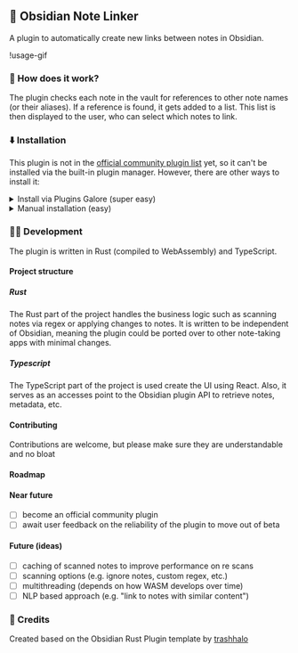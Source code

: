 ## 🔗 Obsidian Note Linker

A plugin to automatically create new links between notes in Obsidian.

!usage-gif

### 🤨 How does it work?

The plugin checks each note in the vault for references to other note names (or their aliases).
If a reference is found, it gets added to a list. This list is then displayed to the user, who can select which notes to
link.

### ⬇️ Installation

This plugin is not in the [official community plugin list](https://obsidian.md/plugins) yet, so it can't be installed via the
built-in plugin manager. However, there are other ways to install it:
<details>
    <summary>Install via Plugins Galore (super easy)</summary>
        <ol>
            <li>
                Install the <a href="https://obsidian.md/plugins?id=plugins-galore">Plugin Galore</a> Obsidian plugin, which allows loading unofficial plugins.
            </li>
            <li>
            Follow the instructions on the <a href="https://github.com/plugins-galore/obsidian-plugins-galore">Plugins Galore GitHub</a> to install Note Linker.
            </li>
        </ol>
    </details>
<details>
    <summary>Manual installation (easy)</summary>
        <ol>
            <li>
                Download the plugin (zip file) from <a href="https://github.com/AlexW00/obsidian-note-linker/releases/latest"> here</a>.
            </li>
            <li>
                <span>
                Extract the contents of the zip file into your Obsidian plugins folder. <br>
                    <ul>
                        <li>
                        The folder is located at <code>MyVault/.obsidian/plugins</code>.
                        </li>
                        <li>
                        It can also be found by opening <code>Obsidian > settings > community plugins > installed plugins > small folder icon on the right side </code>.
                        </li>
                    </ul> 
                </span>            
            </li>
            <li>
            Enable the plugin by going to <code>Obsidian > settings > community plugins > installed plugins</code> and activating the toggle under "Note Linker" (you may need to re-open Obsidian to see the toggle).
            </li>
        </ol>
</details>

### 👨‍💻 Development

The plugin is written in Rust (compiled to WebAssembly) and TypeScript.

#### Project structure

##### Rust

The Rust part of the project handles the business logic such as scanning notes via regex or applying changes to notes.
It is written to be independent of Obsidian, meaning the plugin could be ported over to other note-taking apps with minimal changes.

##### Typescript

The TypeScript part of the project is used create the UI using React. Also, it serves as an accesses point to the Obsidian plugin API to retrieve notes, metadata, etc.

#### Contributing

Contributions are welcome, but please make sure they are understandable and no bloat

#### Roadmap

#### Near future

- [ ] become an official community plugin
- [ ] await user feedback on the reliability of the plugin to move out of beta

#### Future (ideas)

- [ ] caching of scanned notes to improve performance on re scans
- [ ] scanning options (e.g. ignore notes, custom regex, etc.)
- [ ] multithreading (depends on how WASM develops over time)
- [ ] NLP based approach (e.g. "link to notes with similar content")

### 📃 Credits

Created based on the Obsidian Rust Plugin template by [trashhalo](https://github.com/trashhalo/obsidian-rust-plugin)
